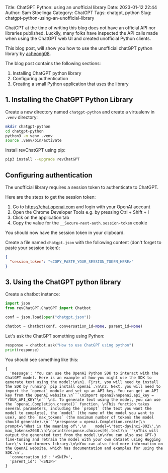 Title: ChatGPT Python: using an unofficial library
Date: 2023-01-12 22:44
Author: Sam Stoelinga
Category: ChatGPT
Tags: chatgpt, python
Slug: chatgpt-python-using-an-unofficial-library


ChatGPT at the time of writing this blog does not have an official API nor
libraries published. Luckily, many folks have inspected the API calls made
when using the ChatGPT web UI and created unofficial Python clients.

This blog post, will show you how to use the unofficial chatGPT python library
by [acheong08](https://github.com/acheong08/ChatGPT).

The blog post contains the following sections:

1. Installing ChatGPT python library
2. Configuring authentication
3. Creating a small Python application that uses the library

## 1. Installing the ChatGPT Python Library

Create a new directory named `chatgpt-python` and create a virtualenv in `.venv` directory:
```sh
mkdir chatgpt-python
cd chatgpt-python
python3 -m venv .venv
source .venv/bin/activate
```

Install revChatGPT using pip:
```sh
pip3 install --upgrade revChatGPT
```

## Configuring authentication
The unofficial library requires a session token to authenticate to ChatGPT.

Here are the steps to get the session token:
1. Go to https://chat.openai.com and login with your OpenAI account
2. Open the Chrome Developer Tools e.g. by pressing Ctrl + Shift + I
3. Click on the application tab
4. Copy the value for the `__Secure-next-auth.session-token` cookie

You should now have the session token in your clipboard.

Create a file named `chatgpt.json` with the following content
(don't forget to paste your session token):
```json
{
  "session_token": "<COPY_PASTE_YOUR_SESSION_TOKEN_HERE>"
}
```

## 3. Using the ChatGPT python library
Create a chatbot instance:
```python
import json
from revChatGPT.ChatGPT import Chatbot

conf = json.load(open("chatgpt.json"))

chatbot = Chatbot(conf, conversation_id=None, parent_id=None)
```

Let's ask the ChatGPT something using Python:
```python
response = chatbot.ask("How to use ChatGPT using python")
print(response)
```

You should see something like this:
```
{
  'message': 'You can use the OpenAI Python SDK to interact with the ChatGPT model. Here is an example of how you might use the SDK to generate text using the model:\n\n1. First, you will need to install the SDK by running `pip install openai`.\n\n2. Next, you will need to import the `openai` module and set up an API key. You can get an API key from the OpenAI website.\n```\nimport openai\nopenai.api_key = "YOUR_API_KEY"\n```\n3. To generate text using the model, you can use the `openai.Completion.create()` function. \nThis function takes several parameters, including the `prompt` (the text you want the model to complete), the `model` (the name of the model you want to use), and the `max_tokens` (the maximum number of tokens the model should generate).\n```\nresponse = openai.Completion.create(\n    prompt=\'What is the meaning of\',\n    model=\'text-davinci-002\',\n    max_tokens=2048,\n)\nprint(response.choices[0].text)\n```\nThis will output the generated text from the model.\n\nYou can also use GPT-3 fine-tuning and retrain the model with your own dataset using Hugging face\'s transformers library.\n\nYou can also find more information on the OpenAI website, which has documentation and examples for using the SDK.\n',
  'conversation_id': '<SNIP>',
  'parent_id': '<SNIP>'
}
```
